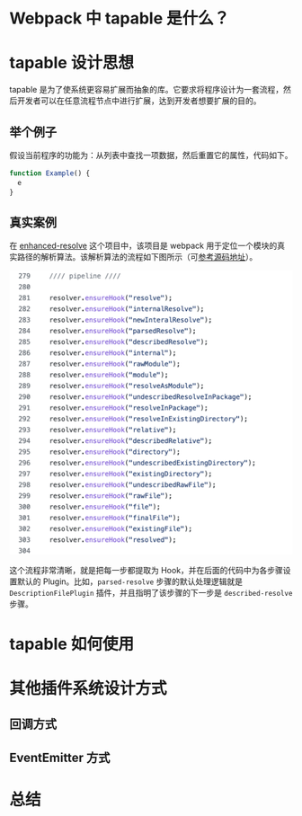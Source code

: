 <!--
  摘要：
-->

# Webpack 中 tapable 是什么？

# tapable 设计思想

tapable 是为了使系统更容易扩展而抽象的库。它要求将程序设计为一套流程，然后开发者可以在任意流程节点中进行扩展，达到开发者想要扩展的目的。

## 举个例子

假设当前程序的功能为：从列表中查找一项数据，然后重置它的属性，代码如下。

```js
function Example() {
  e
}
```

## 真实案例

在 [enhanced-resolve](https://github.com/webpack/enhanced-resolve) 这个项目中，该项目是 webpack 用于定位一个模块的真实路径的解析算法。该解析算法的流程如下图所示（可[参考源码地址](https://github.com/webpack/enhanced-resolve/blob/60d79f3c93304ce5ecbbe0127aa583d4a73bf1a1/lib/ResolverFactory.js#L281)）。

![](./imgs/enhanced-resolve-pipeline.png)

这个流程非常清晰，就是把每一步都提取为 Hook，并在后面的代码中为各步骤设置默认的 Plugin。比如，`parsed-resolve` 步骤的默认处理逻辑就是 `DescriptionFilePlugin` 插件，并且指明了该步骤的下一步是 `described-resolve` 步骤。






# tapable 如何使用

# 其他插件系统设计方式

## 回调方式

## EventEmitter 方式

# 总结


